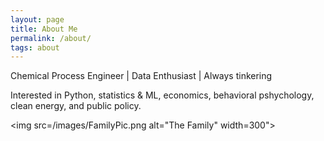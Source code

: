 ```yaml
---
layout: page
title: About Me
permalink: /about/
tags: about
---
```


Chemical Process Engineer  | Data Enthusiast | Always tinkering 

Interested in Python, statistics & ML, economics, behavioral pshychology, clean energy, and public policy.

<img src=/images/FamilyPic.png alt="The Family" width=300">


